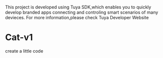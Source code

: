 This project is developed using Tuya SDK,which enables  you to quickly develop branded apps connecting and controling smart scenarios of many devieces. For more information,please check Tuya Developer Website
# Cat-v1
create a little code
